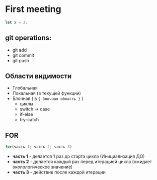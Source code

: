 # First meeting

```js
let x = 3;
```

## git operations:

- git add
- git commit
- git push

## Области видимости

- Глобальная
- Локальная (в текущей функции)
- Блочная ( в  ```{ блочная область }``` )
    - циклы
    - switch -> case
    - if-else
    - try-catch

## FOR

```js 
for(часть 1; часть 2; часть 3)
```

- __часть 1__ - делается 1 раз до старта цикла (Инициализация ДО)
- __часть 2__ - делается каждый раз перед итерацией цикла (ожидает околологическое значение)
- __часть 3__ - действие после каждой итерации
